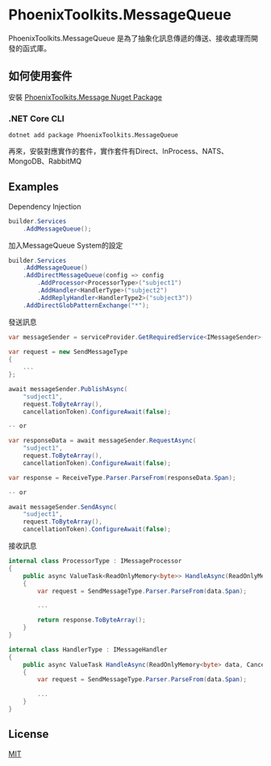 # PhoenixToolkits.MessageQueue

PhoenixToolkits.MessageQueue 是為了抽象化訊息傳遞的傳送、接收處理而開發的函式庫。

## 如何使用套件
安裝 [PhoenixToolkits.Message Nuget Package](https://www.nuget.org/packages/PhoenixToolkits.MessageQueue)

### .NET Core CLI

```
dotnet add package PhoenixToolkits.MessageQueue
```

再來，安裝對應實作的套件，實作套件有Direct、InProcess、NATS、MongoDB、RabbitMQ

## Examples

Dependency Injection

```csharp
builder.Services
	.AddMessageQueue();
```

加入MessageQueue System的設定
```csharp
builder.Services
    .AddMessageQueue()
    .AddDirectMessageQueue(config => config
        .AddProcessor<ProcessorType>("subject1")
        .AddHandler<HandlerType>("subject2")
        .AddReplyHandler<HandlerType2>("subject3"))
    .AddDirectGlobPatternExchange("*");
```

發送訊息
```csharp
var messageSender = serviceProvider.GetRequiredService<IMessageSender>();
 
var request = new SendMessageType
{
    ...
};

await messageSender.PublishAsync(
    "sudject1",
    request.ToByteArray(),
    cancellationToken).ConfigureAwait(false);

-- or

var responseData = await messageSender.RequestAsync(
    "sudject1",
    request.ToByteArray(),
    cancellationToken).ConfigureAwait(false);

var response = ReceiveType.Parser.ParseFrom(responseData.Span);

-- or

await messageSender.SendAsync(
    "sudject1",
    request.ToByteArray(),
    cancellationToken).ConfigureAwait(false);
```

接收訊息
```csharp
internal class ProcessorType : IMessageProcessor
{
	public async ValueTask<ReadOnlyMemory<byte>> HandleAsync(ReadOnlyMemory<byte> data, CancellationToken cancellationToken = default)
	{
		var request = SendMessageType.Parser.ParseFrom(data.Span);

		...

		return response.ToByteArray();
	}
}

internal class HandlerType : IMessageHandler
{
	public async ValueTask HandleAsync(ReadOnlyMemory<byte> data, CancellationToken cancellationToken = default)
	{
		var request = SendMessageType.Parser.ParseFrom(data.Span);

		...
	}
}
```

## License

[MIT](https://choosealicense.com/licenses/mit/)